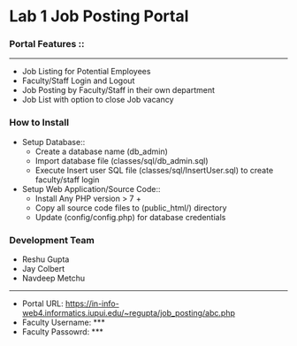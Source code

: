 
# Lab 1 Job Posting Portal
<div class="script-details">
  <h3>Portal Features ::</h3>
  <hr>
<ul>

 <li>Job Listing for Potential Employees</li>
 <li>Faculty/Staff Login and Logout</li>
 <li>Job Posting by Faculty/Staff in their own department</li>
 <li>Job List with option to close Job vacancy</li> 
</ul>


</div>

<div class='install-script'>
  <h3>How to Install</h3>
  <ul>
    <li>Setup Database::
    <ul>
     <li>Create a database name (db_admin)</li>
     <li>Import database file (classes/sql/db_admin.sql)</li>    
     <li>Execute Insert user SQL file (classes/sql/InsertUser.sql) to create faculty/staff login</li>
    </ul>
    </li>
    <li>Setup Web Application/Source Code::
      <ul>
   <li>Install Any PHP version > 7 +</li>
    <li>Copy all source code files to (public_html/) directory</li>    
    <li>Update (config/config.php) for database credentials</li>
      </ul></li>
  </ul>

<h3>Development Team</h3>
<ul>

 <li>Reshu Gupta</li>
<li>Jay Colbert</li>
<li>Navdeep Metchu</li>
</ul>
<hr>
<ul>
   <li>Portal URL: <a href='https://in-info-web4.informatics.iupui.edu/~regupta/job_posting/abc.php' target="_blank">https://in-info-web4.informatics.iupui.edu/~regupta/job_posting/abc.php</a></li>
  <li>Faculty Username: *** </li>
  <li>Faculty Passowrd: *** </li>
</ul>
</div>





